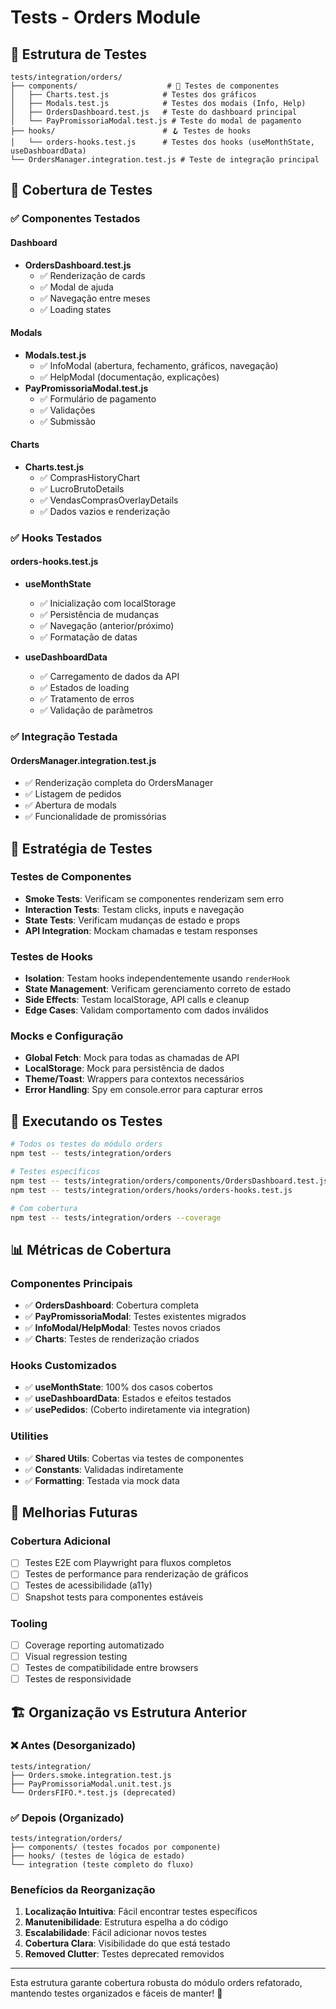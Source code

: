 # Tests - Orders Module

## 📁 Estrutura de Testes

```
tests/integration/orders/
├── components/                    # 🧩 Testes de componentes
│   ├── Charts.test.js            # Testes dos gráficos
│   ├── Modals.test.js            # Testes dos modais (Info, Help)
│   ├── OrdersDashboard.test.js   # Teste do dashboard principal
│   └── PayPromissoriaModal.test.js # Teste do modal de pagamento
├── hooks/                        # 🪝 Testes de hooks
│   └── orders-hooks.test.js      # Testes dos hooks (useMonthState, useDashboardData)
└── OrdersManager.integration.test.js # Teste de integração principal
```

## 🎯 Cobertura de Testes

### ✅ **Componentes Testados**

#### Dashboard

- **OrdersDashboard.test.js**
  - ✅ Renderização de cards
  - ✅ Modal de ajuda
  - ✅ Navegação entre meses
  - ✅ Loading states

#### Modals

- **Modals.test.js**
  - ✅ InfoModal (abertura, fechamento, gráficos, navegação)
  - ✅ HelpModal (documentação, explicações)
- **PayPromissoriaModal.test.js**
  - ✅ Formulário de pagamento
  - ✅ Validações
  - ✅ Submissão

#### Charts

- **Charts.test.js**
  - ✅ ComprasHistoryChart
  - ✅ LucroBrutoDetails
  - ✅ VendasComprasOverlayDetails
  - ✅ Dados vazios e renderização

### ✅ **Hooks Testados**

#### orders-hooks.test.js

- **useMonthState**
  - ✅ Inicialização com localStorage
  - ✅ Persistência de mudanças
  - ✅ Navegação (anterior/próximo)
  - ✅ Formatação de datas

- **useDashboardData**
  - ✅ Carregamento de dados da API
  - ✅ Estados de loading
  - ✅ Tratamento de erros
  - ✅ Validação de parâmetros

### ✅ **Integração Testada**

#### OrdersManager.integration.test.js

- ✅ Renderização completa do OrdersManager
- ✅ Listagem de pedidos
- ✅ Abertura de modals
- ✅ Funcionalidade de promissórias

## 🧪 **Estratégia de Testes**

### Testes de Componentes

- **Smoke Tests**: Verificam se componentes renderizam sem erro
- **Interaction Tests**: Testam clicks, inputs e navegação
- **State Tests**: Verificam mudanças de estado e props
- **API Integration**: Mockam chamadas e testam responses

### Testes de Hooks

- **Isolation**: Testam hooks independentemente usando `renderHook`
- **State Management**: Verificam gerenciamento correto de estado
- **Side Effects**: Testam localStorage, API calls e cleanup
- **Edge Cases**: Validam comportamento com dados inválidos

### Mocks e Configuração

- **Global Fetch**: Mock para todas as chamadas de API
- **LocalStorage**: Mock para persistência de dados
- **Theme/Toast**: Wrappers para contextos necessários
- **Error Handling**: Spy em console.error para capturar erros

## 🚀 **Executando os Testes**

```bash
# Todos os testes do módulo orders
npm test -- tests/integration/orders

# Testes específicos
npm test -- tests/integration/orders/components/OrdersDashboard.test.js
npm test -- tests/integration/orders/hooks/orders-hooks.test.js

# Com cobertura
npm test -- tests/integration/orders --coverage
```

## 📊 **Métricas de Cobertura**

### Componentes Principais

- ✅ **OrdersDashboard**: Cobertura completa
- ✅ **PayPromissoriaModal**: Testes existentes migrados
- ✅ **InfoModal/HelpModal**: Testes novos criados
- ✅ **Charts**: Testes de renderização criados

### Hooks Customizados

- ✅ **useMonthState**: 100% dos casos cobertos
- ✅ **useDashboardData**: Estados e efeitos testados
- ✅ **usePedidos**: (Coberto indiretamente via integration)

### Utilities

- ✅ **Shared Utils**: Cobertas via testes de componentes
- ✅ **Constants**: Validadas indiretamente
- ✅ **Formatting**: Testada via mock data

## 🔄 **Melhorias Futuras**

### Cobertura Adicional

- [ ] Testes E2E com Playwright para fluxos completos
- [ ] Testes de performance para renderização de gráficos
- [ ] Testes de acessibilidade (a11y)
- [ ] Snapshot tests para componentes estáveis

### Tooling

- [ ] Coverage reporting automatizado
- [ ] Visual regression testing
- [ ] Testes de compatibilidade entre browsers
- [ ] Testes de responsividade

## 🏗️ **Organização vs Estrutura Anterior**

### ❌ **Antes** (Desorganizado)

```
tests/integration/
├── Orders.smoke.integration.test.js
├── PayPromissoriaModal.unit.test.js
└── OrdersFIFO.*.test.js (deprecated)
```

### ✅ **Depois** (Organizado)

```
tests/integration/orders/
├── components/ (testes focados por componente)
├── hooks/ (testes de lógica de estado)
└── integration (teste completo do fluxo)
```

### Benefícios da Reorganização

1. **Localização Intuitiva**: Fácil encontrar testes específicos
2. **Manutenibilidade**: Estrutura espelha a do código
3. **Escalabilidade**: Fácil adicionar novos testes
4. **Cobertura Clara**: Visibilidade do que está testado
5. **Removed Clutter**: Testes deprecated removidos

---

Esta estrutura garante cobertura robusta do módulo orders refatorado, mantendo testes organizados e fáceis de manter! 🎯
